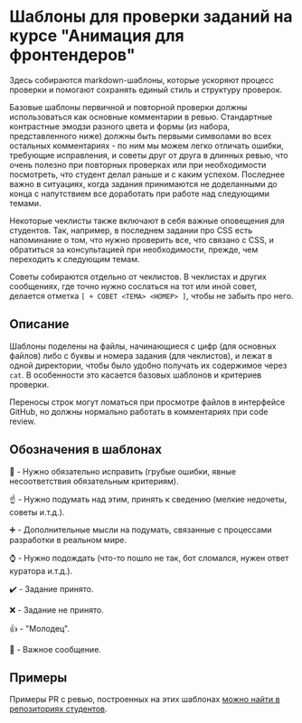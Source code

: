 # Шаблоны для проверки заданий на курсе "Анимация для фронтендеров"

Здесь собираются markdown-шаблоны, которые ускоряют процесс проверки и помогают сохранять единый стиль и структуру проверок.

Базовые шаблоны первичной и повторной проверки должны использоваться как основные комментарии в ревью. Стандартные контрастные эмодзи разного цвета и формы (из набора, представленного ниже) должны быть первыми символами во всех остальных комментариях - по ним мы можем легко отличать ошибки, требующие исправления, и советы друг от друга в длинных ревью, что очень полезно при повторных проверках или при необходимости посмотреть, что студент делал раньше и с каким успехом. Последнее важно в ситуациях, когда задания принимаются не доделанными до конца с напутствием все доработать при работе над следующими темами.

Некоторые чеклисты также включают в себя важные оповещения для студентов. Так, например, в последнем задании про CSS есть напоминание о том, что нужно проверить все, что связано с CSS, и обратиться за консультацией при необходимости, прежде, чем переходить к следующим темам.

Советы собираются отдельно от чеклистов. В чеклистах и других сообщениях, где точно нужно сослаться на тот или иной совет, делается отметка `[ + СОВЕТ <ТЕМА> <НОМЕР> ]`, чтобы не забыть про него.


## Описание

Шаблоны поделены на файлы, начинающиеся с цифр (для основных файлов) либо с буквы и номера задания (для чеклистов), и лежат в одной директории, чтобы было удобно получать их содержимое через `cat`. В особенности это касается базовых шаблонов и критериев проверки.

Переносы строк могут ломаться при просмотре файлов в интерфейсе GitHub, но должны нормально работать в комментариях при code review.


## Обозначения в шаблонах

:red_circle: - Нужно обязательно исправить (грубые ошибки, явные несоответствия обязательным критериям).

:point_up: - Нужно подумать над этим, принять к сведению (мелкие недочеты, советы и.т.д.).

:heavy_plus_sign: - Дополнительные мысли на подумать, связанные с процессами разработки в реальном мире.

:watch: - Нужно подождать (что-то пошло не так, бот сломался, нужен ответ куратора и.т.д.).

:heavy_check_mark: - Задание принято.

:x: - Задание не принято.

:+1: - "Молодец".

:large_blue_diamond: - Важное сообщение.


## Примеры

Примеры PR с ревью, построенных на этих шаблонах [можно найти в репозиториях студентов](https://github.com/search?q=org:htmlacademy-animation+commenter:sfi0zy).

